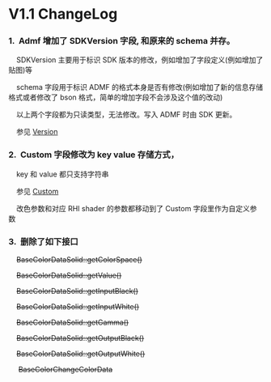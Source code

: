 # V1.1 ChangeLog

### 1.&nbsp;&nbsp;Admf 增加了 SDKVersion 字段, 和原来的 schema 并存。

&nbsp;&nbsp;&nbsp;&nbsp;SDKVersion 主要用于标识 SDK 版本的修改，例如增加了字段定义(例如增加了贴图)等

&nbsp;&nbsp;&nbsp;&nbsp;schema 字段用于标识 ADMF 的格式本身是否有修改(例如增加了新的信息存储格式或者修改了 bson 格式，简单的增加字段不会涉及这个值的改动)

&nbsp;&nbsp;&nbsp;&nbsp;以上两个字段都为只读类型，无法修改。写入 ADMF 时由 SDK 更新。

&nbsp;&nbsp;&nbsp;&nbsp;参见 [Version](./Version.md)

### 2.&nbsp;&nbsp;Custom 字段修改为 key value 存储方式，

&nbsp;&nbsp;&nbsp;&nbsp;key 和 value 都只支持字符串

&nbsp;&nbsp;&nbsp;&nbsp;参见 [Custom](./Custom.md)

&nbsp;&nbsp;&nbsp;&nbsp;改色参数和对应 RHI shader 的参数都移动到了 Custom 字段里作为自定义参数

### 3.&nbsp;&nbsp;删除了如下接口

&nbsp;&nbsp;&nbsp;&nbsp;~~BaseColorDataSolid::getColorSpace()~~

&nbsp;&nbsp;&nbsp;&nbsp;~~BaseColorDataSolid::getValue()~~

&nbsp;&nbsp;&nbsp;&nbsp;~~BaseColorDataSolid::getInputBlack()~~

&nbsp;&nbsp;&nbsp;&nbsp;~~BaseColorDataSolid::getInputWhite()~~

&nbsp;&nbsp;&nbsp;&nbsp;~~BaseColorDataSolid::getGamma()~~

&nbsp;&nbsp;&nbsp;&nbsp;~~BaseColorDataSolid::getOutputBlack()~~

&nbsp;&nbsp;&nbsp;&nbsp;~~BaseColorDataSolid::getOutputWhite()~~

&nbsp;&nbsp;&nbsp;&nbsp;
~~BaseColorChangeColorData~~

